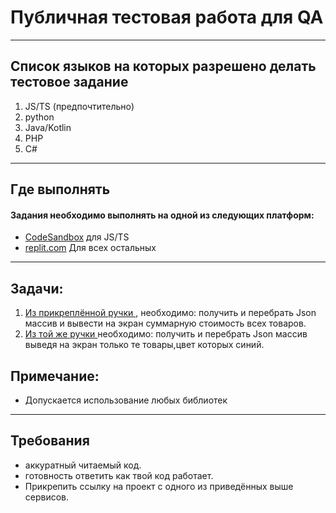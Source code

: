 
# Публичная тестовая работа для QA

-------

## Список языков на которых разрешено делать тестовое задание
1. JS/TS (предпочтительно)
2. python
3. Java/Kotlin
4. PHP
5. С#

-------

## Где выполнять

#### Задания необходимо выполнять на одной из следующих платформ:

- [CodeSandbox](https://codesandbox.io) для JS/TS
- [replit.com](replit.com) Для всех остальных 

-------

## Задачи:

1. [Из прикреплённой ручки ](https://raw.githubusercontent.com/webpractik/test-qa/master/items.json?token=GHSAT0AAAAAAB5H25JFY7UGJXOE7DH3F2NKZBK5CFA), необходимо: получить и перебрать Json массив и вывести на экран суммарную стоимость всех товаров.
2. [Из той же ручки ](https://raw.githubusercontent.com/webpractik/test-qa/master/items.json?token=GHSAT0AAAAAAB5H25JFY7UGJXOE7DH3F2NKZBK5CFA) необходимо: получить и перебрать Json массив выведя на экран только те товары,цвет которых синий.

## Примечание:
 - Допускается использование любых библиотек
---

## Требования

- аккуратный читаемый код.
- готовность ответить как твой код работает.
- Прикрепить ссылку на проект с одного из приведённых выше сервисов.
